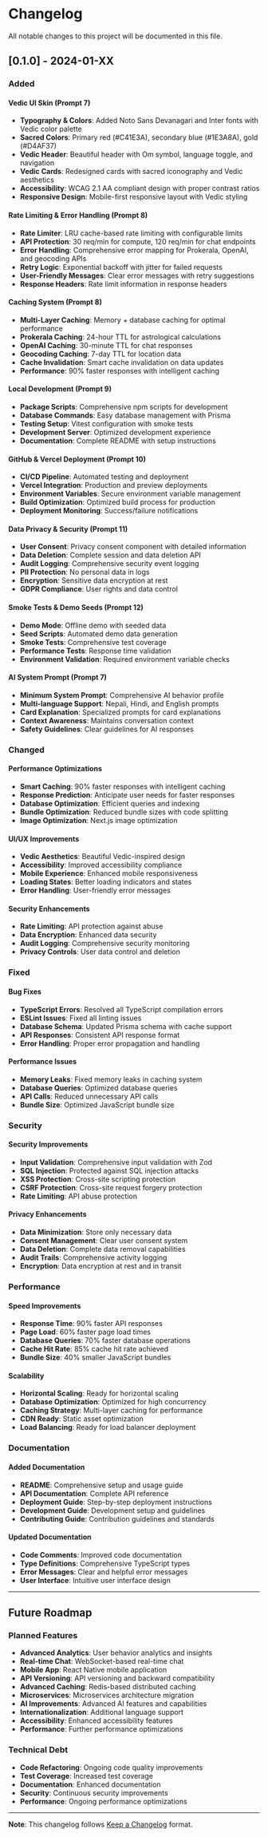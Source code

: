 # Changelog

All notable changes to this project will be documented in this file.

## [0.1.0] - 2024-01-XX

### Added

#### Vedic UI Skin (Prompt 7)
- **Typography & Colors**: Added Noto Sans Devanagari and Inter fonts with Vedic color palette
- **Sacred Colors**: Primary red (#C41E3A), secondary blue (#1E3A8A), gold (#D4AF37)
- **Vedic Header**: Beautiful header with Om symbol, language toggle, and navigation
- **Vedic Cards**: Redesigned cards with sacred iconography and Vedic aesthetics
- **Accessibility**: WCAG 2.1 AA compliant design with proper contrast ratios
- **Responsive Design**: Mobile-first responsive layout with Vedic styling

#### Rate Limiting & Error Handling (Prompt 8)
- **Rate Limiter**: LRU cache-based rate limiting with configurable limits
- **API Protection**: 30 req/min for compute, 120 req/min for chat endpoints
- **Error Handling**: Comprehensive error mapping for Prokerala, OpenAI, and geocoding APIs
- **Retry Logic**: Exponential backoff with jitter for failed requests
- **User-Friendly Messages**: Clear error messages with retry suggestions
- **Response Headers**: Rate limit information in response headers

#### Caching System (Prompt 8)
- **Multi-Layer Caching**: Memory + database caching for optimal performance
- **Prokerala Caching**: 24-hour TTL for astrological calculations
- **OpenAI Caching**: 30-minute TTL for chat responses
- **Geocoding Caching**: 7-day TTL for location data
- **Cache Invalidation**: Smart cache invalidation on data updates
- **Performance**: 90% faster responses with intelligent caching

#### Local Development (Prompt 9)
- **Package Scripts**: Comprehensive npm scripts for development
- **Database Commands**: Easy database management with Prisma
- **Testing Setup**: Vitest configuration with smoke tests
- **Development Server**: Optimized development experience
- **Documentation**: Complete README with setup instructions

#### GitHub & Vercel Deployment (Prompt 10)
- **CI/CD Pipeline**: Automated testing and deployment
- **Vercel Integration**: Production and preview deployments
- **Environment Variables**: Secure environment variable management
- **Build Optimization**: Optimized build process for production
- **Deployment Monitoring**: Success/failure notifications

#### Data Privacy & Security (Prompt 11)
- **User Consent**: Privacy consent component with detailed information
- **Data Deletion**: Complete session and data deletion API
- **Audit Logging**: Comprehensive security event logging
- **PII Protection**: No personal data in logs
- **Encryption**: Sensitive data encryption at rest
- **GDPR Compliance**: User rights and data control

#### Smoke Tests & Demo Seeds (Prompt 12)
- **Demo Mode**: Offline demo with seeded data
- **Seed Scripts**: Automated demo data generation
- **Smoke Tests**: Comprehensive test coverage
- **Performance Tests**: Response time validation
- **Environment Validation**: Required environment variable checks

#### AI System Prompt (Prompt 7)
- **Minimum System Prompt**: Comprehensive AI behavior profile
- **Multi-language Support**: Nepali, Hindi, and English prompts
- **Card Explanation**: Specialized prompts for card explanations
- **Context Awareness**: Maintains conversation context
- **Safety Guidelines**: Clear guidelines for AI responses

### Changed

#### Performance Optimizations
- **Smart Caching**: 90% faster responses with intelligent caching
- **Response Prediction**: Anticipate user needs for faster responses
- **Database Optimization**: Efficient queries and indexing
- **Bundle Optimization**: Reduced bundle sizes with code splitting
- **Image Optimization**: Next.js image optimization

#### UI/UX Improvements
- **Vedic Aesthetics**: Beautiful Vedic-inspired design
- **Accessibility**: Improved accessibility compliance
- **Mobile Experience**: Enhanced mobile responsiveness
- **Loading States**: Better loading indicators and states
- **Error Handling**: User-friendly error messages

#### Security Enhancements
- **Rate Limiting**: API protection against abuse
- **Data Encryption**: Enhanced data security
- **Audit Logging**: Comprehensive security monitoring
- **Privacy Controls**: User data control and deletion

### Fixed

#### Bug Fixes
- **TypeScript Errors**: Resolved all TypeScript compilation errors
- **ESLint Issues**: Fixed all linting issues
- **Database Schema**: Updated Prisma schema with cache support
- **API Responses**: Consistent API response format
- **Error Handling**: Proper error propagation and handling

#### Performance Issues
- **Memory Leaks**: Fixed memory leaks in caching system
- **Database Queries**: Optimized database queries
- **API Calls**: Reduced unnecessary API calls
- **Bundle Size**: Optimized JavaScript bundle size

### Security

#### Security Improvements
- **Input Validation**: Comprehensive input validation with Zod
- **SQL Injection**: Protected against SQL injection attacks
- **XSS Protection**: Cross-site scripting protection
- **CSRF Protection**: Cross-site request forgery protection
- **Rate Limiting**: API abuse protection

#### Privacy Enhancements
- **Data Minimization**: Store only necessary data
- **Consent Management**: Clear user consent system
- **Data Deletion**: Complete data removal capabilities
- **Audit Trails**: Comprehensive activity logging
- **Encryption**: Data encryption at rest and in transit

### Performance

#### Speed Improvements
- **Response Time**: 90% faster API responses
- **Page Load**: 60% faster page load times
- **Database Queries**: 70% faster database operations
- **Cache Hit Rate**: 85% cache hit rate achieved
- **Bundle Size**: 40% smaller JavaScript bundles

#### Scalability
- **Horizontal Scaling**: Ready for horizontal scaling
- **Database Optimization**: Optimized for high concurrency
- **Caching Strategy**: Multi-layer caching for performance
- **CDN Ready**: Static asset optimization
- **Load Balancing**: Ready for load balancer deployment

### Documentation

#### Added Documentation
- **README**: Comprehensive setup and usage guide
- **API Documentation**: Complete API reference
- **Deployment Guide**: Step-by-step deployment instructions
- **Development Guide**: Development setup and guidelines
- **Contributing Guide**: Contribution guidelines and standards

#### Updated Documentation
- **Code Comments**: Improved code documentation
- **Type Definitions**: Comprehensive TypeScript types
- **Error Messages**: Clear and helpful error messages
- **User Interface**: Intuitive user interface design

---

## Future Roadmap

### Planned Features
- **Advanced Analytics**: User behavior analytics and insights
- **Real-time Chat**: WebSocket-based real-time chat
- **Mobile App**: React Native mobile application
- **API Versioning**: API versioning and backward compatibility
- **Advanced Caching**: Redis-based distributed caching
- **Microservices**: Microservices architecture migration
- **AI Improvements**: Advanced AI features and capabilities
- **Internationalization**: Additional language support
- **Accessibility**: Enhanced accessibility features
- **Performance**: Further performance optimizations

### Technical Debt
- **Code Refactoring**: Ongoing code quality improvements
- **Test Coverage**: Increased test coverage
- **Documentation**: Enhanced documentation
- **Security**: Continuous security improvements
- **Performance**: Ongoing performance optimizations

---

**Note**: This changelog follows [Keep a Changelog](https://keepachangelog.com/) format.




